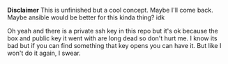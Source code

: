 **Disclaimer**
This is unfinished but a cool concept. Maybe I'll come back.  Maybe ansible would be better for this kinda thing? idk

Oh yeah and there is a private ssh key in this repo but it's ok because the box and public key it went with are long dead so don't hurt me. 
I know its bad but if you can find something that key opens you can have it.
But like I won't do it again, I swear.